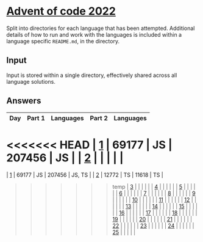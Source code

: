 # [Advent of code 2022](https://adventofcode.com/2022/)

Split into directories for each language that has been attempted. Additional
details of how to run and work with the languages is included within a language
specific `README.md`, in the directory.

## Input

Input is stored within a single directory, effectively shared across all
language solutions.

## Answers

| Day                                        | Part 1  | Languages | Part 2  | Languages |
| ---                                        | ------- | --------- | ------- | --------- |
<<<<<<< HEAD
| [1](https://adventofcode.com/2022/day/1)   | 69177   | JS        | 207456  | JS        |
| [2](https://adventofcode.com/2022/day/2)   |         |           |         |           |
=======
| [1](https://adventofcode.com/2022/day/1)   | 69177   | JS        | 207456  | JS, TS    |
| [2](https://adventofcode.com/2022/day/2)   | 12772   | TS        | 11618   | TS        |
>>>>>>> temp
| [3](https://adventofcode.com/2022/day/3)   |         |           |         |           |
| [4](https://adventofcode.com/2022/day/4)   |         |           |         |           |
| [5](https://adventofcode.com/2022/day/5)   |         |           |         |           |
| [6](https://adventofcode.com/2022/day/6)   |         |           |         |           |
| [7](https://adventofcode.com/2022/day/7)   |         |           |         |           |
| [8](https://adventofcode.com/2022/day/8)   |         |           |         |           |
| [9](https://adventofcode.com/2022/day/9)   |         |           |         |           |
| [10](https://adventofcode.com/2022/day/10) |         |           |         |           |
| [11](https://adventofcode.com/2022/day/11) |         |           |         |           |
| [12](https://adventofcode.com/2022/day/12) |         |           |         |           |
| [13](https://adventofcode.com/2022/day/13) |         |           |         |           |
| [14](https://adventofcode.com/2022/day/14) |         |           |         |           |
| [15](https://adventofcode.com/2022/day/15) |         |           |         |           |
| [16](https://adventofcode.com/2022/day/16) |         |           |         |           |
| [17](https://adventofcode.com/2022/day/17) |         |           |         |           |
| [18](https://adventofcode.com/2022/day/18) |         |           |         |           |
| [19](https://adventofcode.com/2022/day/19) |         |           |         |           |
| [20](https://adventofcode.com/2022/day/20) |         |           |         |           |
| [21](https://adventofcode.com/2022/day/21) |         |           |         |           |
| [22](https://adventofcode.com/2022/day/22) |         |           |         |           |
| [23](https://adventofcode.com/2022/day/23) |         |           |         |           |
| [24](https://adventofcode.com/2022/day/24) |         |           |         |           |
| [25](https://adventofcode.com/2022/day/25) |         |           |         |           |
